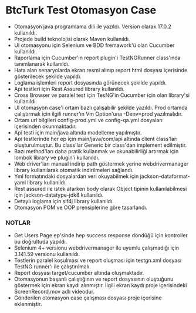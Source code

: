 # BtcTurk Test Otomasyon Case #

* Otomasyon java programlama dili ile yazıldı. Version olarak 17.0.2 kullanıldı.
* Projede build teknolojisi olarak Maven kullanıldı.
* UI otomasyonu için Selenium ve BDD fremawork'ü olan Cucumber kullanıldı.
* Raporlama için Cucumber'ın report plugin'i TestNGRunner class'ında tanımlanarak kullanıldı.
* Hata alan senaryolarda ekran resmi alınıp report html dosyası içerisinde gösterilecek şekilde yapıldı.
* Loglama işlemleri report dosyasında görünecek şekilde yapıldı.
* Api testleri için Rest Assured library kullanıldı.
* Cross Browser ve paralel test için TesNG'in Cucumber için olan library'si kullanıldı.
* UI otomasyon case'i ortam bazlı çalışabilir şekilde yazıldı. Prod ortamda çalıştırmak için ilgili runner'ın Vm Option'una -Denv=prod yazılmalıdır.
* Ortam url bilgileri config-prod.yml ve config-qa.yml dosyaları içerisinden okunmaktadır.
* Api testi için main/java altında modelleme yapılmıştır.
* Api testlerinde her ep için main/java/com/api altında client class'ları oluşturulmuştur. Bu class'lar Generic bir class'dan implement edilmiştir.
* Bazı method'ları daha pratik kullanmak ve okunabilirliği artırmak için lombok library ve plugin'i kullanıldı.
* Web driver'ları manual indirip path göstermek yerine webdrivermanager library kullanılarak otomatik indirilmeleri sağlandı.
* Yml formatındaki dosyalardan veri okuyabilmek için jackson-dataformat-yaml library kullanıldı.
* Rest assured ile istek atarken body olarak Object tipinin kullanılabilmesi için jackson-datatype-jdk8 kullanıldı.
* Detaylı loglama için slf4j library kullanıldı.
* Otomasyon POM ve OOP prensiplerine göre tasarlandı.

### NOTLAR ###
* Get Users Page ep'sinde hep success response döndüğü için kontroller bu doğrultuda yapıldı.
* Selenium 4+ versionu webdrivermanager ile uyumlu çalışmadığı için 3.141.59 versionu kullanıldı.
* Testlerin paralel koşulması ve report oluşması için testgn.xml dosyası TestNG runner'ı ile çalıştırılmalı.
* Report dosyası target/cucumber altında oluşmaktadır.
* Otomasyonun başarılı çalıştığının ve report dosyasının oluştuğunu göstermek için ekran kaydı alınmıştır. İlgili ekran kaydı proje içerisindeki ScreenRecord.mov adlı videodur.
* Gönderilen otomasyon case çalışması dosyası proje içerisine eklenmiştir.

